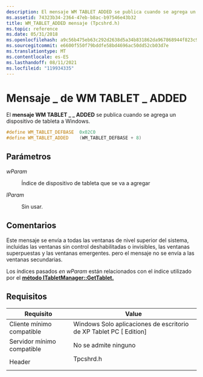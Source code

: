 ```yaml
---
description: El mensaje WM TABLET ADDED se publica cuando se agrega un dispositivo de tableta a \_ \_ Windows.
ms.assetid: 74323b34-2364-47eb-b8ac-b97546e43b32
title: WM_TABLET_ADDED mensaje (Tpcshrd.h)
ms.topic: reference
ms.date: 05/31/2018
ms.openlocfilehash: a9c56b475eb63c292d2638d5a34b831862da967868944f823c90b184bdbc076a
ms.sourcegitcommit: e6600f550f79bddfe58bd4696ac50dd52cb03d7e
ms.translationtype: MT
ms.contentlocale: es-ES
ms.lasthandoff: 08/11/2021
ms.locfileid: "119934335"
---
```

# <a name="wm_tablet_added-message"></a>Mensaje \_ de WM TABLET \_ ADDED

El **mensaje WM TABLET \_ \_ ADDED** se publica cuando se agrega un dispositivo de tableta a Windows.


```C++
#define WM_TABLET_DEFBASE  0x02C0
#define WM_TABLET_ADDED    (WM_TABLET_DEFBASE + 8)      
```



## <a name="parameters"></a>Parámetros

<dl> <dt>

*wParam* 
</dt> <dd>

Índice de dispositivo de tableta que se va a agregar

</dd> <dt>

*lParam* 
</dt> <dd>

Sin usar.

</dd> </dl>

## <a name="remarks"></a>Comentarios

Este mensaje se envía a todas las ventanas de nivel superior del sistema, incluidas las ventanas sin control deshabilitadas o invisibles, las ventanas superpuestas y las ventanas emergentes. pero el mensaje no se envía a las ventanas secundarias.

Los índices pasados *en wParam* están relacionados con el índice utilizado por el [**método ITabletManager::GetTablet.**](/previous-versions/windows/desktop/legacy/aa373683(v=vs.85))

## <a name="requirements"></a>Requisitos



| Requisito | Value |
|-------------------------------------|--------------------------------------------------------------------------------------|
| Cliente mínimo compatible<br/> | Windows Solo aplicaciones de escritorio de XP Tablet PC \[ Edition\]<br/>                        |
| Servidor mínimo compatible<br/> | No se admite ninguno<br/>                                                            |
| Header<br/>                   | <dl> <dt>Tpcshrd.h</dt> </dl> |



 

 
